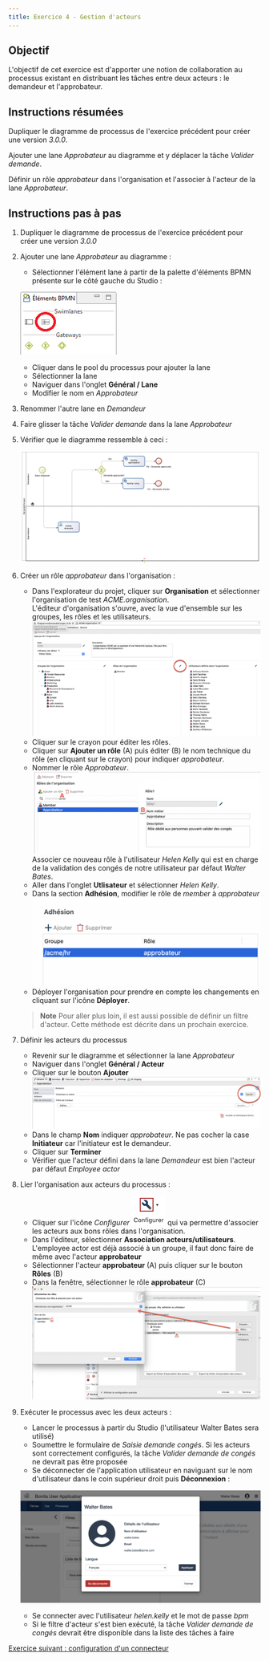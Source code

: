 ```yaml
---
title: Exercice 4 - Gestion d'acteurs
---
```


## Objectif

L'objectif de cet exercice est d'apporter une notion de collaboration au processus existant en distribuant les tâches entre deux acteurs : le demandeur et l'approbateur.

## Instructions résumées

Dupliquer le diagramme de processus de l'exercice précédent pour créer une version *3.0.0*.

Ajouter une lane *Approbateur* au diagramme et y déplacer la tâche *Valider demande*.

Définir un rôle *approbateur* dans l'organisation et l'associer à l'acteur de la lane *Approbateur*.

## Instructions pas à pas

1. Dupliquer le diagramme de processus de l'exercice précédent pour créer une version *3.0.0*

1. Ajouter une lane *Approbateur* au diagramme :
   - Sélectionner l'élément lane à partir de la palette d'éléments BPMN présente sur le côté gauche du Studio :
   
   ![élément lane dans la palette BPMN](images/ex04/ex4_01.png)
   
   - Cliquer dans le pool du processus pour ajouter la lane
   - Sélectionner la lane
   - Naviguer dans l'onglet **Général / Lane**
   - Modifier le nom en *Approbateur*

1. Renommer l'autre lane en *Demandeur*

1. Faire glisser la tâche *Valider demande* dans la lane *Approbateur*

1. Vérifier que le diagramme ressemble à ceci :

   ![diagramme avec deux lanes](images/ex04/ex4_02.png)

1. Créer un rôle *approbateur* dans l'organisation :
   - Dans l'explorateur du projet, cliquer sur **Organisation** et sélectionner l'organisation de test *ACME.organisation*.   
     L'éditeur d'organisation s'ouvre, avec la vue d'ensemble sur les groupes, les rôles et les utilisateurs.
     ![éditeur organisation](images/ex04/ex4_03.png)
   - Cliquer sur le crayon pour éditer les rôles. 
   - Cliquer sur **Ajouter un rôle** (A) puis éditer (B) le nom technique du rôle (en cliquant sur le crayon) pour indiquer *approbateur*.
   - Nommer le rôle *Approbateur*.
   ![ajouter un rôle](images/ex04/ex4_04.png)
     Associer ce nouveau rôle à l'utilisateur *Helen Kelly* qui est en charge de la validation des congés de notre utilisateur par défaut *Walter Bates*.
   - Aller dans l'onglet **Utlisateur** et sélectionner *Helen Kelly*.
   - Dans la section **Adhésion**, modifier le rôle de *member* à *approbateur*
     ![ajouter une adhésion](images/ex04/ex4_09.png)
   - Déployer l'organisation pour prendre en compte les changements en cliquant sur l'icône **Déployer**.  
   >**Note** Pour aller plus loin, il est aussi possible de définir un filtre d'acteur. Cette méthode est décrite dans un prochain exercice.
   
1. Définir les acteurs du processus
   - Revenir sur le diagramme et sélectionner la lane *Approbateur*
   - Naviguer dans l'onglet **Général / Acteur**
   - Cliquer sur le bouton **Ajouter**
   ![ajouter un acteur](images/ex04/ex4_05.png)
   - Dans le champ **Nom** indiquer *approbateur*. Ne pas cocher la case **Initiateur** car l'initiateur est le demandeur.
   - Cliquer sur **Terminer**
   - Vérifier que l'acteur défini dans la lane *Demandeur* est bien l'acteur par défaut *Employee actor*

1. Lier l'organisation aux acteurs du processus :
   - Cliquer sur l'icône *Configurer* ![configurer](images/ex04/ex4_06.png) qui va permettre d'associer les acteurs aux bons rôles dans l'organisation.
   - Dans l'éditeur, sélectionner **Association acteurs/utilisateurs**. L'employee actor est déjà associé à un groupe, il faut donc faire de même avec l'acteur **approbateur**
   - Sélectionner l'acteur **approbateur** (A) puis cliquer sur le bouton **Rôles** (B)
   - Dans la fenêtre, sélectionner le rôle **approbateur** (C)
    ![mapping acteur](images/ex04/ex4_07.png)

1. Exécuter le processus avec les deux acteurs :
   - Lancer le processus à partir du Studio (l'utilisateur Walter Bates sera utilisé)
   - Soumettre le formulaire de *Saisie demande congés*. Si les acteurs sont correctement configurés, la tâche *Valider demande de congés* ne devrait pas être proposée
   - Se déconnecter de l'application utilisateur en naviguant sur le nom d'utilisateur dans le coin supérieur droit puis **Déconnexion** :

   ![déconnexion du portail](images/ex04/ex4_08.png)
   
   - Se connecter avec l'utilisateur *helen.kelly* et le mot de passe *bpm*
   - Si le filtre d'acteur s'est bien exécuté, la tâche *Valider demande de congés* devrait être disponible dans la liste des tâches à faire

[Exercice suivant : configuration d'un connecteur](05-connectors.md)

